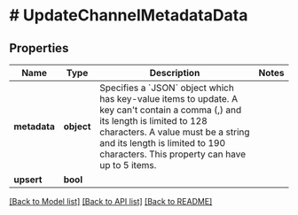 # # UpdateChannelMetadataData

## Properties

Name | Type | Description | Notes
------------ | ------------- | ------------- | -------------
**metadata** | **object** | Specifies a &#x60;JSON&#x60; object which has key-value items to update. A key can&#39;t contain a comma (,) and its length is limited to 128 characters. A value must be a string and its length is limited to 190 characters. This property can have up to 5 items. |
**upsert** | **bool** |  |

[[Back to Model list]](../../README.md#models) [[Back to API list]](../../README.md#endpoints) [[Back to README]](../../README.md)
